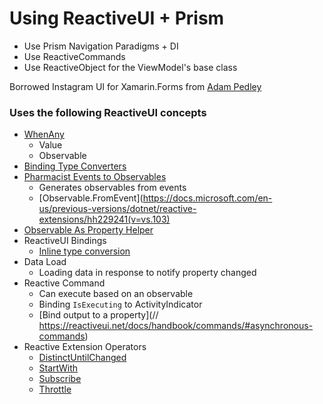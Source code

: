 # Using ReactiveUI + Prism

- Use Prism Navigation Paradigms + DI
- Use ReactiveCommands
- Use ReactiveObject for the ViewModel's base class

Borrowed Instagram UI for Xamarin.Forms from [Adam Pedley](https://github.com/adamped/Instagram)

### Uses the following ReactiveUI concepts

- [WhenAny](https://reactiveui.net/docs/handbook/when-any/)
    - Value
    - Observable
- [Binding Type Converters](https://reactiveui.net/docs/handbook/data-binding/value-converters)
- [Pharmacist Events to Observables](https://github.com/reactiveui/pharmacist#how-do-i-use)
    - Generates observables from events
    - [Observable.FromEvent](https://docs.microsoft.com/en-us/previous-versions/dotnet/reactive-extensions/hh229241(v=vs.103)
- [Observable As Property Helper](https://reactiveui.net/docs/handbook/observable-as-property-helper/)    
- ReactiveUI Bindings
    - [Inline type conversion](https://reactiveui.net/docs/handbook/data-binding/value-converters#inline-binding-converters)
- Data Load
     - Loading data in response to notify property changed
- Reactive Command
    - Can execute based on an observable
    - Binding `IsExecuting` to ActivityIndicator
    - [Bind output to a property](// https://reactiveui.net/docs/handbook/commands/#asynchronous-commands)
- Reactive Extension Operators
    - [DistinctUntilChanged](http://reactivex.io/documentation/operators/distinct.html)
    - [StartWith](http://reactivex.io/documentation/operators/startwith.html)
    - [Subscribe](http://reactivex.io/documentation/operators/subscribe.html)
    - [Throttle](http://reactivex.io/documentation/operators/debounce.html)